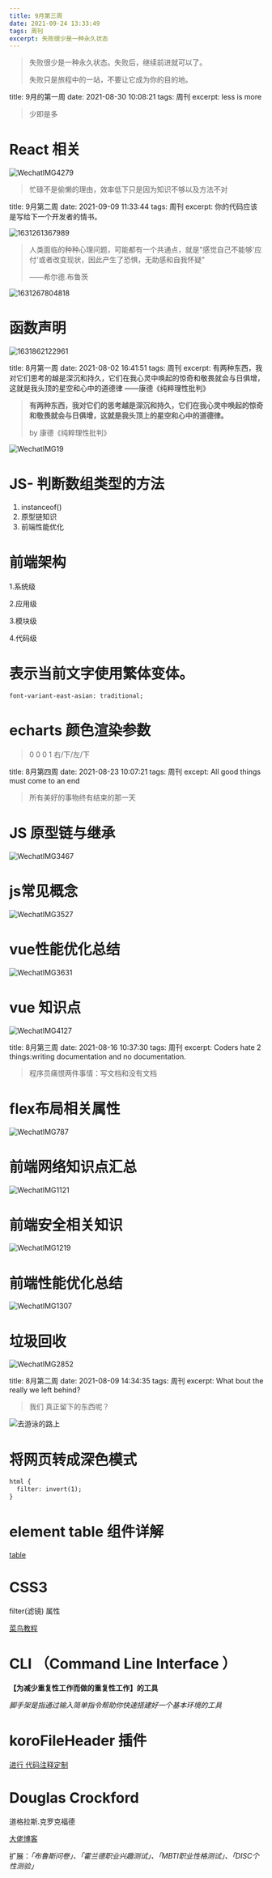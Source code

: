 ```yaml
---
title: 9月第三周
date: 2021-09-24 13:33:49
tags: 周刊
excerpt: 失败很少是一种永久状态
---
```


>失败很少是一种永久状态。失败后，继续前进就可以了。
>
>失败只是旅程中的一站，不要让它成为你的目的地。



title: 9月的第一周
date: 2021-08-30 10:08:21
tags: 周刊
excerpt: less is more

> 少即是多



# React 相关



![WechatIMG4279](/Users/shenyihuan/Desktop/Blog/source/temps/9月的第一周/WechatIMG4279.jpeg)



> 忙碌不是偷懒的理由，效率低下只是因为知识不够以及方法不对



title: 9月第二周
date: 2021-09-09 11:33:44
tags: 周刊
excerpt: 你的代码应该是写给下一个开发者的情书。



![1631261367989](/Users/shenyihuan/Desktop/Blog/source/temps/9月第二周/1631261367989.jpg)



>人类面临的种种心理问题，可能都有一个共通点，就是"感觉自己不能够'应付'或者改变现状，因此产生了恐惧，无助感和自我怀疑"
>
>——希尔德.布鲁茨

![1631267804818](/Users/shenyihuan/Desktop/Blog/source/temps/9月第二周/1631267804818.jpg)

# 函数声明

![1631862122961](/Users/shenyihuan/Desktop/Blog/source/temps/9月第二周/1631862122961.jpg)





title: 8月第一周
date: 2021-08-02 16:41:51
tags: 周刊
excerpt: 有两种东西，我对它们思考的越是深沉和持久，它们在我心灵中唤起的惊奇和敬畏就会与日俱增，这就是我头顶的星空和心中的道德律 ——康德《纯粹理性批判》



> **有两种东西，我对它们的思考越是深沉和持久，它们在我心灵中唤起的惊奇和敬畏就会与日俱增，这就是我头顶上的星空和心中的道德律。**
>
> by 康德《纯粹理性批判》

![WechatIMG19](/Users/shenyihuan/Desktop/Blog/source/temps/8月第一周/WechatIMG19.jpeg)

# JS- 判断数组类型的方法

1. instanceof()
2. 原型链知识
3. 前端性能优化



# 前端架构

1.系统级

2.应用级

3.模块级

4.代码级



# 表示当前文字使用繁体变体。

```
font-variant-east-asian: traditional; 
```



# echarts 颜色渲染参数

> 0 0 0 1 右/下/左/下 





title: 8月第四周
date: 2021-08-23 10:07:21
tags: 周刊
except: All good things must come to an end





> 所有美好的事物终有结束的那一天



# JS 原型链与继承

![WechatIMG3467](/Users/shenyihuan/Desktop/Blog/source/temps/8月第四周/WechatIMG3467.png)

# js常见概念

![WechatIMG3527](/Users/shenyihuan/Desktop/Blog/source/temps/8月第四周/WechatIMG3527.png)

# vue性能优化总结

![WechatIMG3631](/Users/shenyihuan/Desktop/Blog/source/temps/8月第四周/WechatIMG3631.png)

# vue 知识点

![WechatIMG4127](/Users/shenyihuan/Desktop/Blog/source/temps/8月第四周/WechatIMG4127.png)





title: 8月第三周
date: 2021-08-16 10:37:30
tags: 周刊
excerpt: Coders hate 2 things:writing documentation and no documentation.



> 程序员痛恨两件事情：写文档和没有文档

# flex布局相关属性

![WechatIMG787](/Users/shenyihuan/Desktop/Blog/source/temps/8月第三周/WechatIMG787.png)

# 前端网络知识点汇总

![WechatIMG1121](/Users/shenyihuan/Desktop/Blog/source/temps/8月第三周/WechatIMG1121.png)

# 前端安全相关知识

![WechatIMG1219](/Users/shenyihuan/Desktop/Blog/source/temps/8月第三周/WechatIMG1219.png)

# 前端性能优化总结

 ![WechatIMG1307](/Users/shenyihuan/Desktop/Blog/source/temps/8月第三周/WechatIMG1307.png)

 # 垃圾回收

![WechatIMG2852](/Users/shenyihuan/Desktop/Blog/source/temps/8月第三周/WechatIMG2852.png)







title: 8月第二周
date: 2021-08-09 14:34:35
tags: 周刊
excerpt: What bout the really we left behind?



> 我们 真正留下的东西呢？

![去游泳的路上](/Users/shenyihuan/Desktop/Blog/source/temps/8月第二周/IMG_6347.JPG)



# 将网页转成深色模式

```html
html {
  filter: invert(1);
}
```



# element  table 组件详解

[table](https://element.eleme.cn/#/zh-CN/component/table)



# CSS3

 filter(滤镜) 属性 

[菜鸟教程](https://www.runoob.com/cssref/css3-pr-filter.html)



# CLI （Command Line Interface ）

**【为减少重复性工作而做的重复性工作】的工具**

*脚手架是指通过输入简单指令帮助你快速搭建好一个基本环境的工具*



# koroFileHeader 插件

[进行 代码注释定制](https://www.jianshu.com/p/28804bcf6d3f)



# Douglas Crockford 

道格拉斯.克罗克福德

[大佬博客](https://www.crockford.com/living.html)



扩展：*「布鲁斯问卷」、「霍兰德职业兴趣测试」、「MBTI职业性格测试」、「DISC个性测验」*


